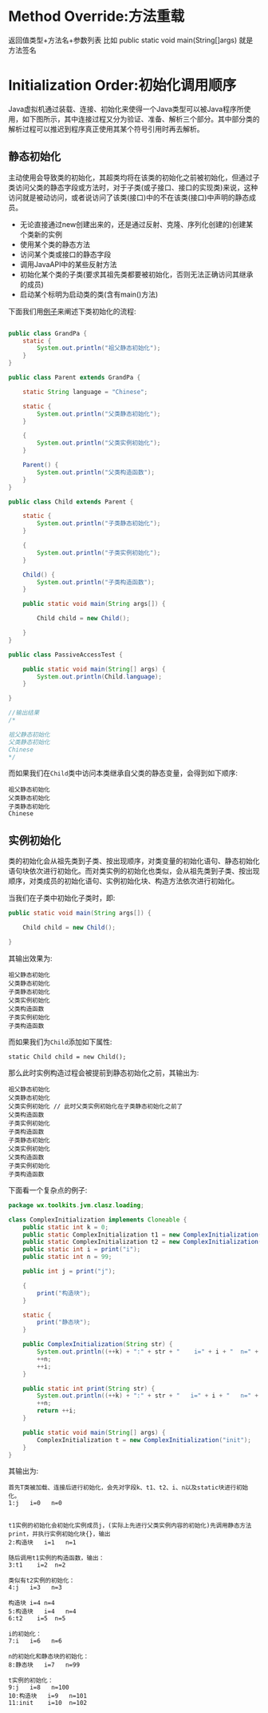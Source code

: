 
# Method Override:方法重载

返回值类型+方法名+参数列表
比如 public static void main(String[]args) 就是方法签名

# Initialization Order:初始化调用顺序
Java虚拟机通过装载、连接、初始化来使得一个Java类型可以被Java程序所使用，如下图所示，其中连接过程又分为验证、准备、解析三个部分。其中部分类的解析过程可以推迟到程序真正使用其某个符号引用时再去解析。 
## 静态初始化
主动使用会导致类的初始化，其超类均将在该类的初始化之前被初始化，但通过子类访问父类的静态字段或方法时，对于子类(或子接口、接口的实现类)来说，这种访问就是被动访问，或者说访问了该类(接口)中的不在该类(接口)中声明的静态成员。 
- 无论直接通过new创建出来的，还是通过反射、克隆、序列化创建的)创建某个类新的实例 
- 使用某个类的静态方法 
- 访问某个类或接口的静态字段 
- 调用JavaAPI中的某些反射方法 
- 初始化某个类的子类(要求其祖先类都要被初始化，否则无法正确访问其继承的成员) 
- 启动某个标明为启动类的类(含有main()方法) 

下面我们用[例子](https://github.com/wxyyxc1992/WXJavaToolkits/tree/master/code/src/main/java/wx/toolkits/jvm/clasz/loading)来阐述下类初始化的流程:
```java

public class GrandPa {
    static {
        System.out.println("祖父静态初始化");
    }
}

public class Parent extends GrandPa {

    static String language = "Chinese";

    static {
        System.out.println("父类静态初始化");
    }

    {
        System.out.println("父类实例初始化");
    }

    Parent() {
        System.out.println("父类构造函数");
    }
}

public class Child extends Parent {

    static {
        System.out.println("子类静态初始化");
    }

    {
        System.out.println("子类实例初始化");
    }

    Child() {
        System.out.println("子类构造函数");
    }

    public static void main(String args[]) {

        Child child = new Child();

    }
}

public class PassiveAccessTest {

    public static void main(String[] args) {
        System.out.println(Child.language);
    }

}

//输出结果
/*

祖父静态初始化
父类静态初始化
Chinese
*/
```
而如果我们在`Child`类中访问本类继承自父类的静态变量，会得到如下顺序:
```
祖父静态初始化
父类静态初始化
子类静态初始化
Chinese
```

## 实例初始化
类的初始化会从祖先类到子类、按出现顺序，对类变量的初始化语句、静态初始化语句块依次进行初始化。而对类实例的初始化也类似，会从祖先类到子类、按出现顺序，对类成员的初始化语句、实例初始化块、构造方法依次进行初始化。 

当我们在子类中初始化子类时，即:
```java
public static void main(String args[]) {

    Child child = new Child();

}
```
其输出效果为:
```
祖父静态初始化
父类静态初始化
子类静态初始化
父类实例初始化
父类构造函数
子类实例初始化
子类构造函数
```
而如果我们为`Child`添加如下属性:
```
static Child child = new Child();
```
那么此时实例构造过程会被提前到静态初始化之前，其输出为:
```
祖父静态初始化
父类静态初始化
父类实例初始化 // 此时父类实例初始化在子类静态初始化之前了
父类构造函数
子类实例初始化
子类构造函数
子类静态初始化
父类实例初始化
父类构造函数
子类实例初始化
子类构造函数
```

下面看一个复杂点的例子:
```java
package wx.toolkits.jvm.clasz.loading;

class ComplexInitialization implements Cloneable {
    public static int k = 0;
    public static ComplexInitialization t1 = new ComplexInitialization("t1");
    public static ComplexInitialization t2 = new ComplexInitialization("t2");
    public static int i = print("i");
    public static int n = 99;

    public int j = print("j");

    {
        print("构造块");
    }

    static {
        print("静态块");
    }

    public ComplexInitialization(String str) {
        System.out.println((++k) + ":" + str + "    i=" + i + "  n=" + n);
        ++n;
        ++i;
    }

    public static int print(String str) {
        System.out.println((++k) + ":" + str + "   i=" + i + "   n=" + n);
        ++n;
        return ++i;
    }

    public static void main(String[] args) {
        ComplexInitialization t = new ComplexInitialization("init");
    }
}
```
其输出为:
```
首先T类被加载、连接后进行初始化，会先对字段k、t1、t2、i、n以及static块进行初始化。
1:j   i=0   n=0


t1实例的初始化会初始化实例成员j，(实际上先进行父类实例内容的初始化)先调用静态方法print，并执行实例初始化块{}，输出
2:构造块   i=1   n=1

随后调用t1实例的构造函数，输出： 
3:t1    i=2  n=2

类似有t2实例的初始化： 
4:j   i=3   n=3

构造块 i=4 n=4 
5:构造块   i=4   n=4
6:t2    i=5  n=5

i的初始化： 
7:i   i=6   n=6

n的初始化和静态块的初始化： 
8:静态块   i=7   n=99

t实例的初始化： 
9:j   i=8   n=100
10:构造块   i=9   n=101
11:init    i=10  n=102
```